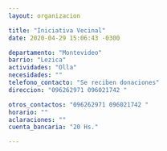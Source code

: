 ```yaml
---
layout: organizacion

title: "Iniciativa Vecinal"
date: 2020-04-29 15:06:43 -0300

departamento: "Montevideo"
barrio: "Lezica"
actividades: "Olla"
necesidades: ""
telefono_contacto: "Se reciben donaciones"
direccion: "096262971 096021742 "

otros_contactos: "096262971 096021742 "
horario: ""
aclaraciones: ""
cuenta_bancaria: "20 Hs."

---
```

